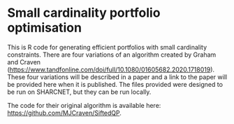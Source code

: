 # Small cardinality portfolio optimisation
This is R code for generating efficient portfolios with small cardinality constraints. There are four variations of an algorithm created by Graham and Craven (https://www.tandfonline.com/doi/full/10.1080/01605682.2020.1718019). These four variations will be described in a paper and a link to the paper will be provided here when it is published. The files provided were designed to be run on SHARCNET, but they can be run locally.

The code for their original algorithm is available here: https://github.com/MJCraven/SiftedQP.
